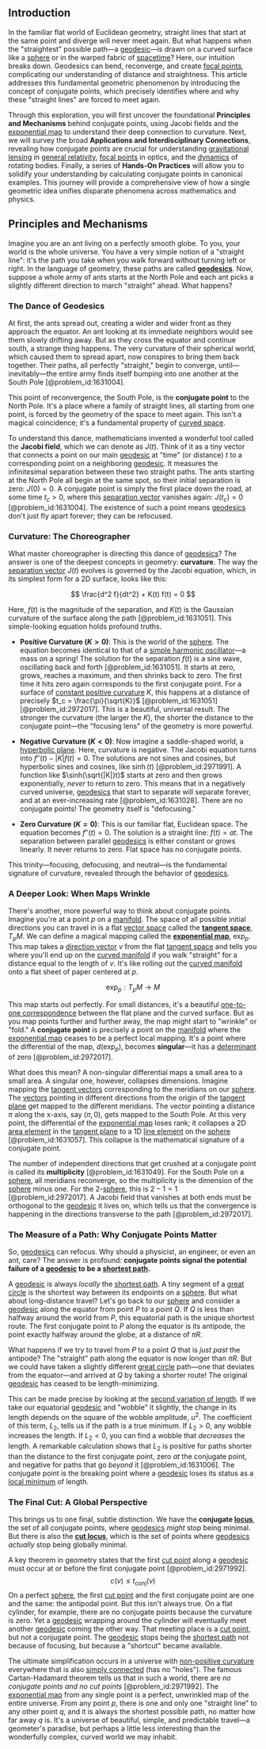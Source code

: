 ## Introduction
In the familiar flat world of Euclidean geometry, straight lines that start at the same point and diverge will never meet again. But what happens when the "straightest" possible path—a [geodesic](@article_id:158830)—is drawn on a curved surface like a [sphere](@article_id:267085) or in the warped fabric of [spacetime](@article_id:161512)? Here, our intuition breaks down. Geodesics can bend, reconverge, and create [focal points](@article_id:198722), complicating our understanding of distance and straightness. This article addresses this fundamental geometric phenomenon by introducing the concept of conjugate points, which precisely identifies where and why these "straight lines" are forced to meet again.

Through this exploration, you will first uncover the foundational **Principles and Mechanisms** behind conjugate points, using Jacobi fields and the [exponential map](@article_id:136690) to understand their deep connection to curvature. Next, we will survey the broad **Applications and Interdisciplinary Connections**, revealing how conjugate points are crucial for understanding [gravitational lensing](@article_id:158506) in [general relativity](@article_id:138534), [focal points](@article_id:198722) in optics, and the [dynamics](@article_id:163910) of rotating bodies. Finally, a series of **Hands-On Practices** will allow you to solidify your understanding by calculating conjugate points in canonical examples. This journey will provide a comprehensive view of how a single geometric idea unifies disparate phenomena across mathematics and physics.

## Principles and Mechanisms

Imagine you are an ant living on a perfectly smooth globe. To you, your world is the whole universe. You have a very simple notion of a "straight line": it's the path you take when you walk forward without turning left or right. In the language of geometry, these paths are called **[geodesics](@article_id:154743)**. Now, suppose a whole army of ants starts at the North Pole and each ant picks a slightly different direction to march "straight" ahead. What happens?

### The Dance of Geodesics

At first, the ants spread out, creating a wider and wider front as they approach the equator. An ant looking at its immediate neighbors would see them slowly drifting away. But as they cross the equator and continue south, a strange thing happens. The very curvature of their spherical world, which caused them to spread apart, now conspires to bring them back together. Their paths, all perfectly "straight," begin to converge, until—inevitably—the entire army finds itself bumping into one another at the South Pole [@problem_id:1631004].

This point of reconvergence, the South Pole, is the **conjugate point** to the North Pole. It's a place where a family of straight lines, all starting from one point, is forced by the geometry of the space to meet again. This isn't a magical coincidence; it's a fundamental property of [curved space](@article_id:157539).

To understand this dance, mathematicians invented a wonderful tool called the **Jacobi field**, which we can denote as $J(t)$. Think of it as a tiny vector that connects a point on our main [geodesic](@article_id:158830) at "time" (or distance) $t$ to a corresponding point on a neighboring [geodesic](@article_id:158830). It measures the infinitesimal separation between these two straight paths. The ants starting at the North Pole all begin at the same spot, so their initial separation is zero: $J(0) = 0$. A conjugate point is simply the first place down the road, at some time $t_c > 0$, where this [separation vector](@article_id:267974) vanishes again: $J(t_c) = 0$ [@problem_id:1631004]. The existence of such a point means [geodesics](@article_id:154743) don't just fly apart forever; they can be refocused.

### Curvature: The Choreographer

What master choreographer is directing this dance of [geodesics](@article_id:154743)? The answer is one of the deepest concepts in geometry: **curvature**. The way the [separation vector](@article_id:267974) $J(t)$ evolves is governed by the Jacobi equation, which, in its simplest form for a 2D surface, looks like this:

$$
\frac{d^2 f}{dt^2} + K(t) f(t) = 0
$$

Here, $f(t)$ is the magnitude of the separation, and $K(t)$ is the Gaussian curvature of the surface along the path [@problem_id:1631051]. This simple-looking equation holds profound truths.

*   **Positive Curvature ($K > 0$)**: This is the world of the [sphere](@article_id:267085). The equation becomes identical to that of a [simple harmonic oscillator](@article_id:145270)—a mass on a spring! The solution for the separation $f(t)$ is a sine wave, oscillating back and forth [@problem_id:1631051]. It starts at zero, grows, reaches a maximum, and then shrinks back to zero. The first time it hits zero again corresponds to the first conjugate point. For a surface of [constant positive curvature](@article_id:267552) $K$, this happens at a distance of precisely $t_c = \frac{\pi}{\sqrt{K}}$ [@problem_id:1631051] [@problem_id:2972017]. This is a beautiful, universal result. The stronger the curvature (the larger the $K$), the shorter the distance to the conjugate point—the "focusing lens" of the geometry is more powerful.

*   **Negative Curvature ($K < 0$)**: Now imagine a saddle-shaped world, a [hyperbolic plane](@article_id:261222). Here, curvature is negative. The Jacobi equation turns into $f''(t) - |K| f(t) = 0$. The solutions are not sines and cosines, but hyperbolic sines and cosines, like $\sinh(t)$ [@problem_id:2971991]. A function like $\sinh(\sqrt{|K|}t)$ starts at zero and then grows exponentially, *never* to return to zero. This means that in a negatively curved universe, [geodesics](@article_id:154743) that start to separate will separate forever, and at an ever-increasing rate [@problem_id:1631028]. There are no conjugate points! The geometry itself is "defocusing."

*   **Zero Curvature ($K = 0$)**: This is our familiar flat, Euclidean space. The equation becomes $f''(t) = 0$. The solution is a straight line: $f(t) = at$. The separation between parallel [geodesics](@article_id:154743) is either constant or grows linearly. It never returns to zero. Flat space has no conjugate points.

This trinity—focusing, defocusing, and neutral—is the fundamental signature of curvature, revealed through the behavior of [geodesics](@article_id:154743).

### A Deeper Look: When Maps Wrinkle

There's another, more powerful way to think about conjugate points. Imagine you're at a point $p$ on a [manifold](@article_id:152544). The space of all possible initial directions you can travel in is a flat [vector space](@article_id:150614) called the **[tangent space](@article_id:140534)**, $T_pM$. We can define a magical mapping called the **[exponential map](@article_id:136690)**, $\exp_p$. This map takes a [direction vector](@article_id:169068) $v$ from the flat [tangent space](@article_id:140534) and tells you where you'll end up on the [curved manifold](@article_id:267464) if you walk "straight" for a distance equal to the length of $v$. It's like rolling out the [curved manifold](@article_id:267464) onto a flat sheet of paper centered at $p$.

$$
\exp_p: T_pM \to M
$$

This map starts out perfectly. For small distances, it's a beautiful [one-to-one correspondence](@article_id:143441) between the flat plane and the curved surface. But as you map points further and further away, the map might start to "wrinkle" or "fold." A **conjugate point** is precisely a point on the [manifold](@article_id:152544) where the [exponential map](@article_id:136690) ceases to be a perfect local mapping. It's a point where the differential of the map, $d(\exp_p)$, becomes **singular**—it has a [determinant](@article_id:142484) of zero [@problem_id:2972017].

What does this mean? A non-singular differential maps a small area to a small area. A singular one, however, collapses dimensions. Imagine mapping the [tangent vectors](@article_id:265000) corresponding to the meridians on our [sphere](@article_id:267085). The [vectors](@article_id:190854) pointing in different directions from the origin of the [tangent plane](@article_id:136420) get mapped to the different meridians. The vector pointing a distance $\pi$ along the x-axis, say $(\pi, 0)$, gets mapped to the South Pole. At this very point, the differential of the [exponential map](@article_id:136690) loses rank; it collapses a 2D [area element](@article_id:196673) in the [tangent plane](@article_id:136420) to a 1D [line element](@article_id:196339) on the [sphere](@article_id:267085) [@problem_id:1631057]. This collapse is the mathematical signature of a conjugate point.

The number of independent directions that get crushed at a conjugate point is called its **multiplicity** [@problem_id:1631049]. For the South Pole on a [sphere](@article_id:267085), all meridians reconverge, so the multiplicity is the dimension of the [sphere](@article_id:267085) minus one. For the 2-[sphere](@article_id:267085), this is $2-1=1$ [@problem_id:2972017]. A Jacobi field that vanishes at both ends must be orthogonal to the [geodesic](@article_id:158830) it lives on, which tells us that the convergence is happening in the directions transverse to the path [@problem_id:2972017].

### The Measure of a Path: Why Conjugate Points Matter

So, [geodesics](@article_id:154743) can refocus. Why should a physicist, an engineer, or even an ant, care? The answer is profound: **conjugate points signal the potential failure of a [geodesic](@article_id:158830) to be a [shortest path](@article_id:157074).**

A [geodesic](@article_id:158830) is always *locally* the [shortest path](@article_id:157074). A tiny segment of a [great circle](@article_id:268476) is the shortest way between its endpoints on a [sphere](@article_id:267085). But what about long-distance travel? Let's go back to our [sphere](@article_id:267085) and consider a [geodesic](@article_id:158830) along the equator from point $P$ to a point $Q$. If $Q$ is less than halfway around the world from $P$, this equatorial path is the unique shortest route. The first conjugate point to $P$ along the equator is its antipode, the point exactly halfway around the globe, at a distance of $\pi R$.

What happens if we try to travel from $P$ to a point $Q$ that is *just past* the antipode? The "straight" path along the equator is now longer than $\pi R$. But we could have taken a slightly different [great circle](@article_id:268476) path—one that deviates from the equator—and arrived at $Q$ by taking a shorter route! The original [geodesic](@article_id:158830) has ceased to be length-minimizing.

This can be made precise by looking at the [second variation of length](@article_id:160722). If we take our equatorial [geodesic](@article_id:158830) and "wobble" it slightly, the change in its length depends on the square of the wobble amplitude, $u^2$. The coefficient of this term, $L_2$, tells us if the path is a true minimum. If $L_2 > 0$, any wobble increases the length. If $L_2 < 0$, you can find a wobble that *decreases* the length. A remarkable calculation shows that $L_2$ is positive for paths shorter than the distance to the first conjugate point, zero *at* the conjugate point, and negative for paths that go *beyond* it [@problem_id:1631006]. The conjugate point is the breaking point where a [geodesic](@article_id:158830) loses its status as a [local minimum](@article_id:143043) of length.

### The Final Cut: A Global Perspective

This brings us to one final, subtle distinction. We have the **conjugate [locus](@article_id:173236)**, the set of all conjugate points, where [geodesics](@article_id:154743) *might* stop being minimal. But there is also the **[cut locus](@article_id:160843)**, which is the set of points where [geodesics](@article_id:154743) *actually* stop being globally minimal.

A key theorem in geometry states that the first [cut point](@article_id:149016) along a [geodesic](@article_id:158830) must occur at or before the first conjugate point [@problem_id:2971992].
$$ c(v) \le t_{\mathrm{conj}}(v) $$
On a perfect [sphere](@article_id:267085), the first [cut point](@article_id:149016) and the first conjugate point are one and the same: the antipodal point. But this isn't always true. On a flat cylinder, for example, there are no conjugate points because the curvature is zero. Yet a [geodesic](@article_id:158830) wrapping around the cylinder will eventually meet another [geodesic](@article_id:158830) coming the other way. That meeting place is a [cut point](@article_id:149016), but not a conjugate point. The [geodesic](@article_id:158830) stops being the [shortest path](@article_id:157074) not because of focusing, but because a "shortcut" became available.

The ultimate simplification occurs in a universe with [non-positive curvature](@article_id:202947) everywhere that is also [simply connected](@article_id:148764) (has no "holes"). The famous Cartan-Hadamard theorem tells us that in such a world, there are *no conjugate points and no cut points* [@problem_id:2971992]. The [exponential map](@article_id:136690) from any single point is a perfect, unwrinkled map of the entire universe. From any point $p$, there is one and only one "straight line" to any other point $q$, and it is always the shortest possible path, no matter how far away $q$ is. It's a universe of beautiful, simple, and predictable travel—a geometer's paradise, but perhaps a little less interesting than the wonderfully complex, curved world we may inhabit.

